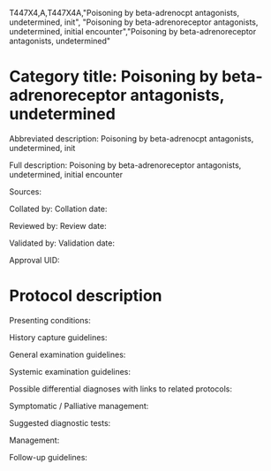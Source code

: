 T447X4,A,T447X4A,"Poisoning by beta-adrenocpt antagonists, undetermined, init", "Poisoning by beta-adrenoreceptor antagonists, undetermined, initial encounter","Poisoning by beta-adrenoreceptor antagonists, undetermined"
# Category title: Poisoning by beta-adrenoreceptor antagonists, undetermined

Abbreviated description: Poisoning by beta-adrenocpt antagonists, undetermined, init

Full description: Poisoning by beta-adrenoreceptor antagonists, undetermined, initial encounter

Sources:

Collated by:
Collation date:

Reviewed by:
Review date:

Validated by:
Validation date:

Approval UID:

# Protocol description

Presenting conditions:

History capture guidelines:

General examination guidelines:

Systemic examination guidelines:

Possible differential diagnoses with links to related protocols:

Symptomatic / Palliative management:

Suggested diagnostic tests:

Management:

Follow-up guidelines:
